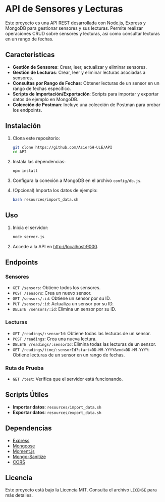 # API de Sensores y Lecturas

Este proyecto es una API REST desarrollada con Node.js, Express y MongoDB para gestionar sensores y sus lecturas. Permite realizar operaciones CRUD sobre sensores y lecturas, así como consultar lecturas en un rango de fechas.

## Características

- **Gestión de Sensores**: Crear, leer, actualizar y eliminar sensores.
- **Gestión de Lecturas**: Crear, leer y eliminar lecturas asociadas a sensores.
- **Consultas por Rango de Fechas**: Obtener lecturas de un sensor en un rango de fechas específico.
- **Scripts de Importación/Exportación**: Scripts para importar y exportar datos de ejemplo en MongoDB.
- **Colección de Postman**: Incluye una colección de Postman para probar los endpoints.

## Instalación

1. Clona este repositorio:
   ```bash
   git clone https://github.com/AsierGH-ULE/API
   cd API
   ```
2. Instala las dependencias:
   ```bash
   npm install
   ```
3. Configura la conexión a MongoDB en el archivo `config/db.js`.

4. (Opcional) Importa los datos de ejemplo:
   ```bash
   bash resources/import_data.sh
   ```

## Uso

1. Inicia el servidor:
   ```bash
   node server.js
   ```
2. Accede a la API en [http://localhost:9000](http://localhost:9000).

## Endpoints

### Sensores
- `GET /sensors`: Obtiene todos los sensores.
- `POST /sensors`: Crea un nuevo sensor.
- `GET /sensors/:id`: Obtiene un sensor por su ID.
- `PUT /sensors/:id`: Actualiza un sensor por su ID.
- `DELETE /sensors/:id`: Elimina un sensor por su ID.

### Lecturas
- `GET /readings/:sensorId`: Obtiene todas las lecturas de un sensor.
- `POST /readings`: Crea una nueva lectura.
- `DELETE /readings/:sensorId`: Elimina todas las lecturas de un sensor.
- `GET /readings/time/:sensorId?start=DD-MM-YYYY&end=DD-MM-YYYY`: Obtiene lecturas de un sensor en un rango de fechas.

### Ruta de Prueba
- `GET /test`: Verifica que el servidor está funcionando.

## Scripts Útiles

- **Importar datos**: `resources/import_data.sh`
- **Exportar datos**: `resources/export_data.sh`

## Dependencias

- [Express](https://expressjs.com/)
- [Mongoose](https://mongoosejs.com/)
- [Moment.js](https://momentjs.com/)
- [Mongo-Sanitize](https://github.com/vkarpov15/mongo-sanitize)
- [CORS](https://github.com/expressjs/cors)

## Licencia

Este proyecto está bajo la Licencia MIT. Consulta el archivo `LICENSE` para más detalles.